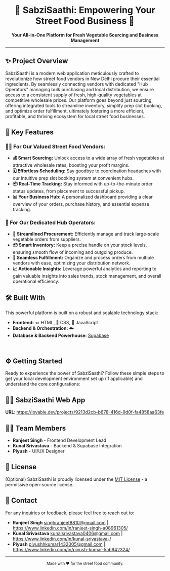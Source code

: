 <div align="center">
  <br/>
  <h1>🌱 SabziSaathi: Empowering Your Street Food Business 🥦</h1>
  <p><b>Your All-in-One Platform for Fresh Vegetable Sourcing and Business Management</b></p>
</div>

---

## ✨ Project Overview

SabziSaathi is a modern web application meticulously crafted to revolutionize how street food vendors in New Delhi procure their essential ingredients. By seamlessly connecting vendors with dedicated "Hub Operators" managing bulk purchasing and local distribution, we ensure access to a consistent supply of fresh, high-quality vegetables at competitive wholesale prices. Our platform goes beyond just sourcing, offering integrated tools to streamline inventory, simplify prep slot booking, and optimize order fulfillment, ultimately fostering a more efficient, profitable, and thriving ecosystem for local street food businesses.

## 🚀 Key Features

### 🧑‍🍳 For Our Valued Street Food Vendors:
* **💰 Smart Sourcing:** Unlock access to a wide array of fresh vegetables at attractive wholesale rates, boosting your profit margins.
* **🗓️ Effortless Scheduling:** Say goodbye to coordination headaches with our intuitive prep slot booking system at convenient hubs.
* **📦 Real-Time Tracking:** Stay informed with up-to-the-minute order status updates, from placement to successful pickup.
* **📊 Your Business Hub:** A personalized dashboard providing a clear overview of your orders, purchase history, and essential expense tracking.

### 🏢 For Our Dedicated Hub Operators:
* **🛒 Streamlined Procurement:** Efficiently manage and track large-scale vegetable orders from suppliers.
* **📦 Smart Inventory:** Keep a precise handle on your stock levels, ensuring smooth flow of incoming and outgoing produce.
* **🚚 Seamless Fulfillment:** Organize and process orders from multiple vendors with ease, optimizing your distribution network.
* **📈 Actionable Insights:** Leverage powerful analytics and reporting to gain valuable insights into sales trends, stock management, and overall operational efficiency.

## 🛠️ Built With

This powerful platform is built on a robust and scalable technology stack:

* **Frontend:** `<>` HTML, 🎨 CSS, 🚀 JavaScript
* **Backend & Orchestration:** ☁️ 
* **Database & Backend Powerhouse:** [Supabase](https://supabase.io)
<br clear="right"/>

## ⚙️ Getting Started

Ready to experience the power of SabziSaathi? Follow these simple steps to get your local development environment set up (if applicable) and understand the core configurations:


## 🏃‍♀️ SabziSaathi Web App

**URL**: https://lovable.dev/projects/9213d2cb-b678-416d-9d0f-fa4858aa63fe


## 🧑‍💻 Team Members

* **Ranjeet Singh** - Frontend Development Lead
* **Kunal Srivastava** - Backend & Supabase Integration
* **Piyush** - UI/UX Designer


## 📜 License

(Optional) SabziSaathi is proudly licensed under the [MIT License](LICENSE) - a permissive open-source license.

## 📧 Contact

For any inquiries or feedback, please feel free to reach out to:
* **Ranjeet Singh** singhranjeet8810@gmail.com | https://www.linkedin.com/in/ranjeet-singh-a08961305/
* **Kunal Srivastava** kunalsrivastava0406@gmail.com | https://www.linkedin.com/in/kunal-srivastava-/
* **Piyush** piyushhkumar1432005@gmail.com | https://www.linkedin.com/in/piyush-kumar-5ab942324/
  

---

<div align="center">
  <sub>Made with ❤️ for the street food community.</sub>
</div>
